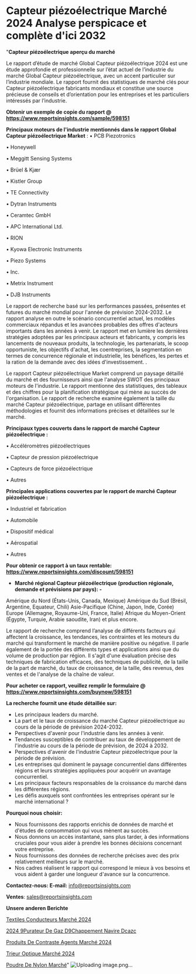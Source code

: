 # Capteur piézoélectrique Marché 2024 Analyse perspicace et complète d'ici 2032

"<strong>Capteur piézoélectrique aperçu du marché</strong>

Le rapport d’étude de marché Global Capteur piézoélectrique 2024 est une étude approfondie et professionnelle sur l’état actuel de l’industrie du marché Global Capteur piézoélectrique, avec un accent particulier sur l’industrie mondiale. Le rapport fournit des statistiques de marché clés pour Capteur piézoélectrique fabricants mondiaux et constitue une source précieuse de conseils et d’orientation pour les entreprises et les particuliers intéressés par l’industrie.

<strong>Obtenir un exemple de copie du rapport @ <a href=https://www.reportsinsights.com/sample/598151>https://www.reportsinsights.com/sample/598151</a></strong>

<strong>Principaux moteurs de l'industrie mentionnés dans le rapport Global Capteur piézoélectrique Market</strong> :
• PCB Piezotronics

• Honeywell

• Meggitt Sensing Systems

• Brüel & Kjær

• Kistler Group

• TE Connectivity

• Dytran Instruments

• Ceramtec GmbH

• APC International Ltd.

• RION

• Kyowa Electronic Instruments

• Piezo Systems

• Inc.

• Metrix Instrument

• DJB Instruments

Le rapport de recherche basé sur les performances passées, présentes et futures du marché mondial pour l'année de prévision 2024-2032. Le rapport analyse en outre le scénario concurrentiel actuel, les modèles commerciaux répandus et les avancées probables des offres d'acteurs importants dans les années à venir. Le rapport met en lumière les dernières stratégies adoptées par les principaux acteurs et fabricants, y compris les lancements de nouveaux produits, la technologie, les partenariats, le scoop opportuniste, les objectifs d'achat, les coentreprises, la segmentation en termes de concurrence régionale et industrielle, les bénéfices, les pertes et la ration de la demande avec des idées d'investissement. .

Le rapport Capteur piézoélectrique Market comprend un paysage détaillé du marché et des fournisseurs ainsi que l'analyse SWOT des principaux moteurs de l'industrie. Le rapport mentionne des statistiques, des tableaux et des chiffres pour la planification stratégique qui mène au succès de l'organisation. Le rapport de recherche examine également la taille du marché Capteur piézoélectrique, partage en utilisant différentes méthodologies et fournit des informations précises et détaillées sur le marché.

<strong>Principaux types couverts dans le rapport de marché Capteur piézoélectrique :</strong>

• Accéléromètres piézoélectriques

• Capteur de pression piézoélectrique

• Capteurs de force piézoélectrique

• Autres

<strong>Principales applications couvertes par le rapport de marché Capteur piézoélectrique :</strong>

• Industriel et fabrication

• Automobile

• Dispositif médical

• Aérospatial

• Autres

<strong>Pour obtenir ce rapport à un taux rentable: <a href=https://www.reportsinsights.com/discount/598151>https://www.reportsinsights.com/discount/598151</a></strong>
<ul>
  <li><strong>Marché régional Capteur piézoélectrique (production régionale, demande et prévisions par pays): -</strong></li>
</ul>
Amérique du Nord (États-Unis, Canada, Mexique)
Amérique du Sud (Brésil, Argentine, Equateur, Chili)
Asie-Pacifique (Chine, Japon, Inde, Corée)
Europe (Allemagne, Royaume-Uni, France, Italie)
Afrique du Moyen-Orient (Égypte, Turquie, Arabie saoudite, Iran) et plus encore.

Le rapport de recherche comprend l’analyse de différents facteurs qui affectent la croissance, les tendances, les contraintes et les moteurs du marché qui transforment le marché de manière positive ou négative. Il parle également de la portée des différents types et applications ainsi que du volume de production par région. Il s'agit d'une évaluation précise des techniques de fabrication efficaces, des techniques de publicité, de la taille de la part de marché, du taux de croissance, de la taille, des revenus, des ventes et de l'analyse de la chaîne de valeur.

<strong>Pour acheter ce rapport, veuillez remplir le formulaire @   <a href=https://www.reportsinsights.com/buynow/598151>https://www.reportsinsights.com/buynow/598151</a></strong>

<strong>La recherche fournit une étude détaillée sur:</strong>
<ul>
  <li>Les principaux leaders du marché.</li>
  <li>La part et le taux de croissance du marché Capteur piézoélectrique au cours de la période de prévision 2024-2032.</li>
  <li>Perspectives d'avenir pour l'industrie dans les années à venir.</li>
  <li>Tendances susceptibles de contribuer au taux de développement de l'industrie au cours de la période de prévision, de 2024 à 2032.</li>
  <li>Perspectives d'avenir de l'industrie Capteur piézoélectrique pour la période de prévision.</li>
  <li>Les entreprises qui dominent le paysage concurrentiel dans différentes régions et leurs stratégies appliquées pour acquérir un avantage concurrentiel.</li>
  <li>Les principaux facteurs responsables de la croissance du marché dans les différentes régions.</li>
  <li>Les défis auxquels sont confrontées les entreprises opérant sur le marché international ?</li>
</ul>
<strong>Pourquoi nous choisir:</strong>
<ul>
  <li>Nous fournissons des rapports enrichis de données de marché et d'études de consommation qui vous mènent au succès.</li>
  <li>Nous donnons un accès instantané, sans plus tarder, à des informations cruciales pour vous aider à prendre les bonnes décisions concernant votre entreprise.</li>
  <li>Nous fournissons des données de recherche précises avec des prix relativement meilleurs sur le marché.</li>
  <li>Nos cadres réalisent le rapport qui correspond le mieux à vos besoins et vous aident à garder une longueur d'avance sur la concurrence.</li>
</ul>
<strong>Contactez-nous:
</strong><strong>E-mail:</strong> <a href=mailto:info@reportsinsights.com>info@reportsinsights.com</a>

<strong>Ventes</strong>: <a href=mailto:sales@reportsinsights.com>sales@reportsinsights.com</a>

<strong>Unsere anderen Berichte</strong>

<a href=https://www.linkedin.com/pulse/textiles-conducteurs-marchéstratégies-de-croissance-5j5bc/>Textiles Conducteurs Marché 2024</a>

<a href=https://www.linkedin.com/pulse/2024-%C3%A9purateur-de-gaz-d%C3%A9chappement-navire-dcazc/>2024 9Purateur De Gaz D9Chappement Navire Dcazc</a>

<a href=https://www.linkedin.com/pulse/produits-de-contraste-agents-marché-analyse-des-q8vrc/>Produits De Contraste Agents Marché 2024</a>

<a href=https://www.linkedin.com/pulse/trieur-optique-marchéstratégies-de-croissance-fgzmc/>Trieur Optique Marché 2024</a>

<a href=https://www.linkedin.com/pulse/poudre-de-nylon-march%C3%A9-rapport-2024-nouvelles-64p5c/>Poudre De Nylon Marché</a>"
![Uploading image.png…]()
